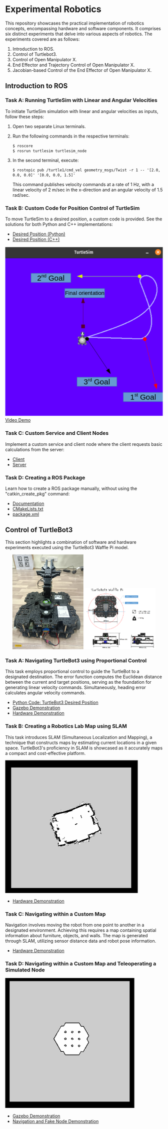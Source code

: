 # Experimental Robotics

This repository showcases the practical implementation of robotics concepts, encompassing hardware and software components. It comprises six distinct experiments that delve into various aspects of robotics. The experiments covered are as follows:

1. Introduction to ROS.
2. Control of Turtlebot3.
3. Control of Open Manipulator X.
4. End Effector and Trajectory Control of Open Manipulator X.
5. Jacobian-based Control of the End Effector of Open Manipulator X.

## Introduction to ROS

### Task A: Running TurtleSim with Linear and Angular Velocities

To initiate TurtleSim simulation with linear and angular velocities as inputs, follow these steps:

1. Open two separate Linux terminals.
2. Run the following commands in the respective terminals:

    ```
    $ roscore
    $ rosrun turtlesim turtlesim_node
    ```

3. In the second terminal, execute:

    ```
    $ rostopic pub /turtle1/cmd_vel geometry_msgs/Twist -r 1 -- '[2.0, 0.0, 0.0]' '[0.0, 0.0, 1.5]'
    ```

    This command publishes velocity commands at a rate of 1 Hz, with a linear velocity of 2 m/sec in the x-direction and an angular velocity of 1.5 rad/sec.

### Task B: Custom Code for Position Control of TurtleSim

To move TurtleSim to a desired position, a custom code is provided. See the solutions for both Python and C++ implementations:

- [Desired Position (Python)](./Solutions/p1_B.py)
- [Desired Position (C++)](./Solutions/p1_B.cpp)

![TurtleSim](./TurtleSIm.png)</br>
[Video Demo](https://youtu.be/HcosdPP8wzU)

### Task C: Custom Service and Client Nodes

Implement a custom service and client node where the client requests basic calculations from the server:

- [Client](./Solutions/p1_C_client.py)
- [Server](./Solutions/p1_C_server.py)

### Task D: Creating a ROS Package

Learn how to create a ROS package manually, without using the "catkin_create_pkg" command:

- [Documentation](https://wiki.ros.org/ROS/Tutorials/Creating%20a%20Package%20by%20Hand)
- [CMakeLists.txt](./Solutions/p1_D_CMakeLists.txt)
- [package.xml](./Solutions/p1_D_package.xml)

## Control of TurtleBot3

This section highlights a combination of software and hardware experiments executed using the TurtleBot3 Waffle Pi model.

<div align="center">
  <img src="./Turtlebot3.jpg" alt="TurtleBot 3 Waffle Pi" width="45%" />
  <img src="./turtlebot3_dimension3.png" alt="TurtleBot 3 Dimensions" width="45%" />
</div>

### Task A: Navigating TurtleBot3 using Proportional Control

This task employs proportional control to guide the TurtleBot to a designated destination. The error function computes the Euclidean distance between the current and target positions, serving as the foundation for generating linear velocity commands. Simultaneously, heading error calculates angular velocity commands.

- [Python Code: TurtleBot3 Desired Position](./Solutions/p2_A.py)
- [Gazebo Demonstration](https://youtu.be/yXdrSMCH6bc?si=o5aFc6ktw7Vzj2j9)
- [Hardware Demonstration](https://youtu.be/3eyBTtrQq4s?si=pv40xWlaliROBVCU)

### Task B: Creating a Robotics Lab Map using SLAM

This task introduces SLAM (Simultaneous Localization and Mapping), a technique that constructs maps by estimating current locations in a given space. TurtleBot3's proficiency in SLAM is showcased as it accurately maps a compact and cost-effective platform.

![Robotics Lab Map](./Roboticslab.png)

- [Hardware Demonstration](https://youtu.be/9RfMekVuCm8?si=XXrijLtRvkNQkLUH)

### Task C: Navigating within a Custom Map

Navigation involves moving the robot from one point to another in a designated environment. Achieving this requires a map containing spatial information about furniture, objects, and walls. The map is generated through SLAM, utilizing sensor distance data and robot pose information.

- [Hardware Demonstration](https://youtu.be/9RfMekVuCm8?si=xEIV6hARk5CFWpOC)

### Task D: Navigating within a Custom Map and Teleoperating a Simulated Node

![World Map](./World.png)

- [Gazebo Demonstration](https://youtu.be/yXdrSMCH6bc?si=o5aFc6ktw7Vzj2j9)
- [Navigation and Fake Node Demonstration](https://youtu.be/OcAFxgH_zMk?si=cJmfw1OG8GhyXTCp)


  





